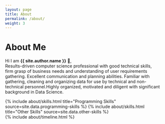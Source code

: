 ```yaml
---
layout: page
title: About
permalink: /about/
weight: 3
---
```


# **About Me**

Hi I am **{{ site.author.name }}** :wave:,<br>
Results-driven computer science professional with good technical skills, firm grasp of business needs and understanding of user requirements gathering. Excellent communication and planning abilities. Familiar with gathering, cleaning and organizing data for use by technical and non-technical personnel.Highly organized, motivated and diligent with significant background in Data Science.


<div class="row">
{% include about/skills.html title="Programming Skills" source=site.data.programming-skills %}
{% include about/skills.html title="Other Skills" source=site.data.other-skills %}
</div>

<div class="row">
{% include about/timeline.html %}
</div>
